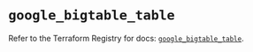 # `google_bigtable_table`

Refer to the Terraform Registry for docs: [`google_bigtable_table`](https://registry.terraform.io/providers/hashicorp/google/5.45.2/docs/resources/bigtable_table).

